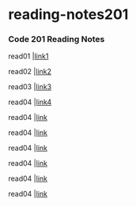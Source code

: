 # reading-notes201

### Code 201 Reading Notes



 read01 |[link1](/read01.md)
 
 read02 |[link2](/read02.md)
 
 read03 |[link3](/read03.md)
 
 read04 |[link4](/read04.md)
 
  read04 |[link](/read05.md)
  
  read04 |[link](read06)
  
  read04 |[link](read07)
  
  read04 |[link](read08)
  
  read04 |[link](read09)
  
  read04 |[link](read10)
 






